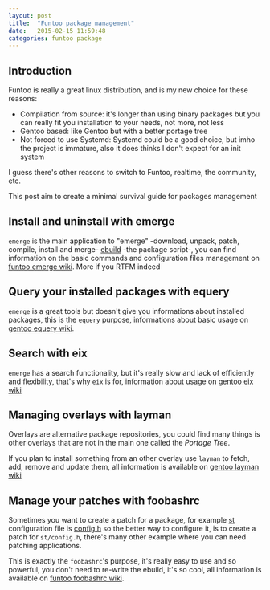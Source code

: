 ```yaml
---
layout: post
title:  "Funtoo package management"
date:   2015-02-15 11:59:48
categories: funtoo package
---
```


## Introduction

Funtoo is really a great linux distribution, and is my new choice for these reasons:

- Compilation from source: it's longer than using binary packages but you can really fit you installation to your needs, not more, not less
- Gentoo based: like Gentoo but with a better portage tree
- Not forced to use Systemd: Systemd could be a good choice, but imho the project is immature, also it does thinks I don't expect for an init system

I guess there's other reasons to switch to Funtoo, realtime, the community, etc.

This post aim to create a minimal survival guide for packages management

## Install and uninstall with emerge

`emerge` is the main application to "emerge" -download, unpack, patch,  compile, install and merge- [ebuild][ebuild] -the package script-, you can find information on the basic commands and configuration files management on [funtoo emerge wiki][emergewiki]. More if you RTFM indeed

## Query your installed packages with equery

`emerge` is a great tools but doesn't give you informations about installed packages, this is the `equery` purpose, informations about basic usage on [gentoo equery wiki][equerywiki].

## Search with eix

`emerge` has a search functionality, but it's really slow and lack of efficiently and flexibility, that's why `eix` is for, information about usage on [gentoo eix wiki][eixwiki]

## Managing overlays with layman

Overlays are alternative package repositories, you could find many things is other overlays that are not in the main one called the *Portage Tree*.

If you plan to install something from an other overlay use `layman` to fetch, add, remove and update them, all information is available on [gentoo layman wiki][laymanwiki]

## Manage your patches with foobashrc

Sometimes you want to create a patch for a package, for example [st][st] configuration file is [config.h][config.h] so the better way to configure it, is to create a patch for `st/config.h`, there's many other example where you can need patching applications.

This is exactly the `foobashrc`'s purpose, it's really easy to use and so powerful, you don't need to re-write the ebuild, it's so cool, all information is available on [funtoo foobashrc wiki][foobashrcwiki].

[ebuild]: http://wiki.gentoo.org/wiki/Basic_guide_to_write_Gentoo_Ebuilds
[emergewiki]: http://www.funtoo.org/Emerge
[equerywiki]: http://wiki.gentoo.org/wiki/Equery
[eixwiki]: http://wiki.gentoo.org/wiki/Eix
[laymanwiki]: http://wiki.gentoo.org/wiki/Layman
[st]: http://st.suckless.org/
[config.h]: http://git.suckless.org/st/tree/config.def.h
[foobashrcwiki]: http://www.funtoo.org/Applying_Local_Patches_to_Ebuilds
